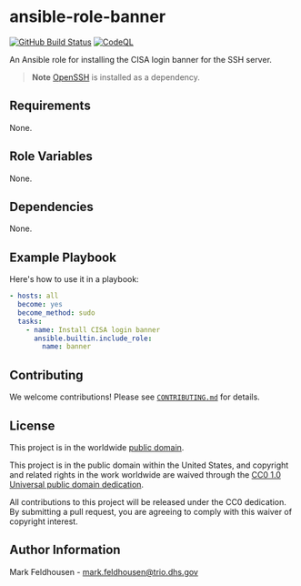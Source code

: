 # ansible-role-banner #

[![GitHub Build Status](https://github.com/cisagov/ansible-role-banner/workflows/build/badge.svg)](https://github.com/cisagov/ansible-role-banner/actions)
[![CodeQL](https://github.com/cisagov/ansible-role-banner/workflows/CodeQL/badge.svg)](https://github.com/cisagov/ansible-role-banner/actions/workflows/codeql-analysis.yml)

An Ansible role for installing the CISA login banner for the SSH
server.

> **Note**
> [OpenSSH](https://www.openssh.com/) is installed as a dependency.

## Requirements ##

None.

## Role Variables ##

None.

<!--
| Variable | Description | Default | Required |
|----------|-------------|---------|----------|
| optional_variable | Describe its purpose. | `default_value` | No |
| required_variable | Describe its purpose. | n/a | Yes |
-->

## Dependencies ##

None.

## Example Playbook ##

Here's how to use it in a playbook:

```yaml
- hosts: all
  become: yes
  become_method: sudo
  tasks:
    - name: Install CISA login banner
      ansible.builtin.include_role:
        name: banner
```

## Contributing ##

We welcome contributions!  Please see [`CONTRIBUTING.md`](CONTRIBUTING.md) for
details.

## License ##

This project is in the worldwide [public domain](LICENSE).

This project is in the public domain within the United States, and
copyright and related rights in the work worldwide are waived through
the [CC0 1.0 Universal public domain
dedication](https://creativecommons.org/publicdomain/zero/1.0/).

All contributions to this project will be released under the CC0
dedication. By submitting a pull request, you are agreeing to comply
with this waiver of copyright interest.

## Author Information ##

Mark Feldhousen - <mark.feldhousen@trio.dhs.gov>
